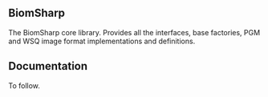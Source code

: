 ## BiomSharp

The BiomSharp core library. Provides all the interfaces, base factories, PGM and WSQ image format implementations and definitions.

## Documentation

To follow.